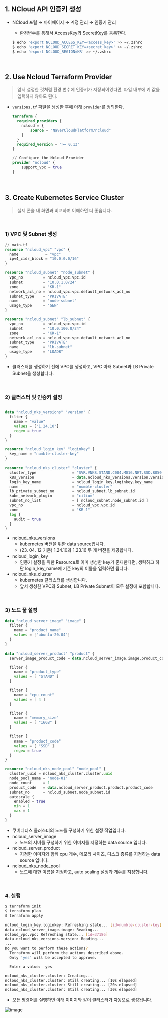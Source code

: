 ## 1. NCloud API 인증키 생성

- NCloud 포털 → 마이페이지 → 계정 관리 → 인증키 관리
    - 환경변수를 통해서 AccessKey와 SecretKey를 등록한다.
    
    ```bash
    $ echo 'export NCLOUD_ACCESS_KEY=<access_key>' >> ~/.zshrc
    $ echo 'export NCLOUD_SECRET_KEY=<secret_key>' >> ~/.zshrc
    $ echo 'export NCLOUD_REGION=KR' >> ~/.zshrc
    ```

<br>

## 2. Use Ncloud Terraform Provider

> 앞서 설정한 것처럼 환경 변수에 인증키가 저장되어있다면, 파일 내부에 키 값을 입력하지 않아도 된다.

- `versions.tf` 파일을 생성한 후에 아래 `provider`를 정의한다.
    
    ```terraform
    terraform {
      required_providers {
        ncloud = {
            source = "NaverCloudPlatform/ncloud"
        }
      }
      required_version = ">= 0.13"
    }
    
    // Configure the Ncloud Provider
    provider "ncloud" {
    	support_vpc = true
    }
    ```
    

<br>

## 3. Create Kubernetes Service Cluster

> 실제 콘솔 내 화면과 비교하며 이해하면 더 좋습니다.


<br>


### 1) VPC 및 Subnet 생성

```terraform
// main.tf
resource "ncloud_vpc" "vpc" {
  name            = "vpc"
  ipv4_cidr_block = "10.0.0.0/16"
}

resource "ncloud_subnet" "node_subnet" {
  vpc_no         = ncloud_vpc.vpc.id
  subnet         = "10.0.1.0/24"
  zone           = "KR-1"
  network_acl_no = ncloud_vpc.vpc.default_network_acl_no
  subnet_type    = "PRIVATE"
  name           = "node-subnet"
  usage_type     = "GEN"
}

resource "ncloud_subnet" "lb_subnet" {
  vpc_no         = ncloud_vpc.vpc.id
  subnet         = "10.0.100.0/24"
  zone           = "KR-1"
  network_acl_no = ncloud_vpc.vpc.default_network_acl_no
  subnet_type    = "PRIVATE"
  name           = "lb-subnet"
  usage_type     = "LOADB"
}
```

- 클러스터를 생성하기 전에 VPC를 생성하고, VPC 아래 Subnet과 LB Private Subnet을 생성합니다.

<br>

### 2) 클러스터 및 인증키 설정

```terraform

data "ncloud_nks_versions" "version" {
  filter {
    name = "value"
    values = ["1.24.10"]
    regex = true
  }
}

resource "ncloud_login_key" "loginkey" {
  key_name = "numble-cluster-key"
}

resource "ncloud_nks_cluster" "cluster" {
  cluster_type                = "SVR.VNKS.STAND.C004.M016.NET.SSD.B050.G002"
  k8s_version                 = data.ncloud_nks_versions.version.versions.0.value
  login_key_name              = ncloud_login_key.loginkey.key_name
  name                        = "numble-cluster"
  lb_private_subnet_no        = ncloud_subnet.lb_subnet.id
  kube_network_plugin         = "cilium"
  subnet_no_list              = [ ncloud_subnet.node_subnet.id ]
  vpc_no                      = ncloud_vpc.vpc.id
  zone                        = "KR-1"
  log {
    audit = true
  }
}
```

- ncloud_nks_versions
    - kubernetes 버전을 위한 data source입니다.
    - (23. 04. 12 기준) 1.24.10과 1.23.16 두 개 버전을 제공합니다.
- ncloud_login_key
    - 인증키 설정을 위한 Resource로 이미 생성한 key가 존재한다면, 생략하고 하단 login_key_name에 기존 key의 이름을 입력하면 됩니다.
- ncloud_nks_cluster
    - kubernetes 클러스터를 생성합니다.
    - 앞서 생성한 VPC와 Subnet, LB Private Subnet이 모두 설정에 포함합니다.

<br>

### 3) 노드 풀 설정

```terraform
data "ncloud_server_image" "image" {
  filter {
    name = "product_name"
    values = ["ubuntu-20.04"]
  }
}

data "ncloud_server_product" "product" {
  server_image_product_code = data.ncloud_server_image.image.product_code

  filter {
    name = "product_type"
    values = [ "STAND" ]
  }

  filter {
    name = "cpu_count"
    values = [ 4 ]
  }

  filter {
    name = "memory_size"
    values = [ "16GB" ]
  }

  filter {
    name = "product_code"
    values = [ "SSD" ]
    regex = true
  }
}

resource "ncloud_nks_node_pool" "node_pool" {
  cluster_uuid = ncloud_nks_cluster.cluster.uuid
  node_pool_name = "node-01"
  node_count     = 1
  product_code   = data.ncloud_server_product.product.product_code
  subnet_no      = ncloud_subnet.node_subnet.id
  autoscale {
    enabled = true
    min = 1
    max = 1
  }
}
```

- 쿠버네티스 클러스터의 노드를 구성하기 위한 설정 작업입니다.
- ncloud_server_image
    - 노드의 서버를 구성하기 위한 이미지를 지정하는 data source 입니다.
- ncloud_server_product
    - 지정한 이미지와 함께 cpu 개수, 메모리 사이즈, 디스크 종류를 지정하는 data source 입니다.
- ncloud_nks_node_pool
    - 노드에 대한 이름을 지정하고, auto scaling 설정과 개수를 지정합니다.

<br>

### 4. 실행

```bash
$ terraform init
$ terraform plan
$ terraform apply

ncloud_login_key.loginkey: Refreshing state... [id=numble-cluster-key]
data.ncloud_server_image.image: Reading...
ncloud_vpc.vpc: Refreshing state... [id=37186]
data.ncloud_nks_versions.version: Reading...
...
Do you want to perform these actions?
  Terraform will perform the actions described above.
  Only 'yes' will be accepted to approve.

  Enter a value:  yes

ncloud_nks_cluster.cluster: Creating...
ncloud_nks_cluster.cluster: Still creating... [10s elapsed]
ncloud_nks_cluster.cluster: Still creating... [20s elapsed]
ncloud_nks_cluster.cluster: Still creating... [30s elapsed]
```

- 모든 명령어를 실행하면 아래 이미지와 같이 클러스터가 자동으로 생성됩니다.

![image](https://user-images.githubusercontent.com/52126612/231485574-b3b809d4-be60-448f-96b0-17d35902e420.png)

